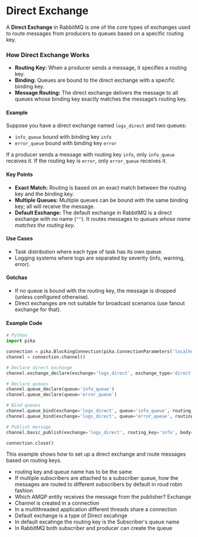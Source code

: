 # Direct Exchange

A **Direct Exchange** in RabbitMQ is one of the core types of exchanges used to route messages from producers to queues based on a specific routing key.

### How Direct Exchange Works

- **Routing Key:** When a producer sends a message, it specifies a routing key.
- **Binding:** Queues are bound to the direct exchange with a specific binding key.
- **Message Routing:** The direct exchange delivers the message to all queues whose binding key exactly matches the message’s routing key.

#### Example

Suppose you have a direct exchange named `logs_direct` and two queues:

- `info_queue` bound with binding key `info`
- `error_queue` bound with binding key `error`

If a producer sends a message with routing key `info`, only `info_queue` receives it. If the routing key is `error`, only `error_queue` receives it.

#### Key Points

- **Exact Match:** Routing is based on an exact match between the routing key and the binding key.
- **Multiple Queues:** Multiple queues can be bound with the same binding key; all will receive the message.
- **Default Exchange:** The default exchange in RabbitMQ is a direct exchange with no name (`""`). It routes messages to *queues whose name matches the routing key*.

#### Use Cases

- Task distribution where each type of task has its own queue.
- Logging systems where logs are separated by severity (info, warning, error).

#### Gotchas

- If no queue is bound with the routing key, the message is dropped (unless configured otherwise).
- Direct exchanges are not suitable for broadcast scenarios (use fanout exchange for that).

#### Example Code

````python
# Python
import pika

connection = pika.BlockingConnection(pika.ConnectionParameters('localhost'))
channel = connection.channel()

# Declare direct exchange
channel.exchange_declare(exchange='logs_direct', exchange_type='direct')

# Declare queues
channel.queue_declare(queue='info_queue')
channel.queue_declare(queue='error_queue')

# Bind queues
channel.queue_bind(exchange='logs_direct', queue='info_queue', routing_key='info')
channel.queue_bind(exchange='logs_direct', queue='error_queue', routing_key='error')

# Publish message
channel.basic_publish(exchange='logs_direct', routing_key='info', body='This is an info message')

connection.close()
````

This example shows how to set up a direct exchange and route messages based on routing keys.

- routing key and queue name has to be the same
- If multiple subscribers are attached to a subscriber queue, how the messages are routed to different subscribers by default in roud robin fashion
- Which AMQP entity receives the message from the publisher? Exchange
- Channel is created in a connection
- In a multithreaded application different threads share a connection
- Default exchange is a type of Direct excahnge
- In default excahnge the routing key is the Subscriber's queue name
- In RabbitMQ both subscriber and producer can create the queue
